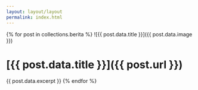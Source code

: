 ```yaml
---
layout: layout/layout
permalink: index.html
---
```

{% for post in collections.berita %}
![{{ post.data.title }}]({{ post.data.image }})
# [{{ post.data.title }}]({{ post.url }})
{{ post.data.excerpt }}
{% endfor %}